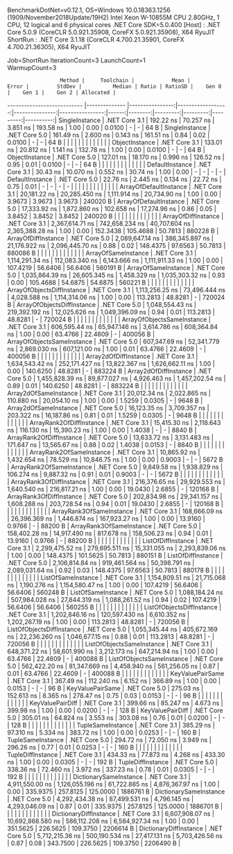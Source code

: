 
BenchmarkDotNet=v0.12.1, OS=Windows 10.0.18363.1256 (1909/November2018Update/19H2)
Intel Xeon W-10855M CPU 2.80GHz, 1 CPU, 12 logical and 6 physical cores
.NET Core SDK=5.0.400
  [Host]   : .NET Core 5.0.9 (CoreCLR 5.0.921.35908, CoreFX 5.0.921.35908), X64 RyuJIT
  ShortRun : .NET Core 3.1.18 (CoreCLR 4.700.21.35901, CoreFX 4.700.21.36305), X64 RyuJIT

Job=ShortRun  IterationCount=3  LaunchCount=1  
WarmupCount=3  

                     Method |     Toolchain |            Mean |             Error |         StdDev |          Median | Ratio | RatioSD |    Gen 0 |    Gen 1 |    Gen 2 | Allocated |
--------------------------- |-------------- |----------------:|------------------:|---------------:|----------------:|------:|--------:|---------:|---------:|---------:|----------:|
             SingleInstance | .NET Core 3.1 |       192.22 ns |         70.257 ns |       3.851 ns |       193.58 ns |  1.00 |    0.00 |   0.0100 |        - |        - |      64 B |
             SingleInstance | .NET Core 5.0 |       161.49 ns |          2.600 ns |       0.143 ns |       161.51 ns |  0.84 |    0.02 |   0.0100 |        - |        - |      64 B |
                            |               |                 |                   |                |                 |       |         |          |          |          |           |
             ObjectInstance | .NET Core 3.1 |       133.01 ns |         20.812 ns |       1.141 ns |       132.78 ns |  1.00 |    0.00 |   0.0100 |        - |        - |      64 B |
             ObjectInstance | .NET Core 5.0 |       127.01 ns |         18.170 ns |       0.996 ns |       126.52 ns |  0.95 |    0.01 |   0.0100 |        - |        - |      64 B |
                            |               |                 |                   |                |                 |       |         |          |          |          |           |
            DefaultInstance | .NET Core 3.1 |        30.43 ns |         10.070 ns |       0.552 ns |        30.74 ns |  1.00 |    0.00 |        - |        - |        - |         - |
            DefaultInstance | .NET Core 5.0 |        22.76 ns |          2.445 ns |       0.134 ns |        22.72 ns |  0.75 |    0.01 |        - |        - |        - |         - |
                            |               |                 |                   |                |                 |       |         |          |          |          |           |
     ArrayOfDefaultInstance | .NET Core 3.1 |    20,181.22 ns |     20,285.450 ns |   1,111.914 ns |    20,734.90 ns |  1.00 |    0.00 |   3.9673 |   3.9673 |   3.9673 |  240020 B |
     ArrayOfDefaultInstance | .NET Core 5.0 |    17,333.92 ns |      1,872.860 ns |     102.658 ns |    17,274.96 ns |  0.86 |    0.05 |   3.8452 |   3.8452 |   3.8452 |  240020 B |
                            |               |                 |                   |                |                 |       |         |          |          |          |           |
        ArrayOfDiffInstance | .NET Core 3.1 | 2,367,614.71 ns |    742,658.234 ns |  40,707.604 ns | 2,365,388.28 ns |  1.00 |    0.00 | 152.3438 | 105.4688 |  50.7813 |  880228 B |
        ArrayOfDiffInstance | .NET Core 5.0 | 2,089,647.14 ns |    386,345.897 ns |  21,176.922 ns | 2,096,445.70 ns |  0.88 |    0.02 | 148.4375 |  97.6563 |  50.7813 |  880086 B |
                            |               |                 |                   |                |                 |       |         |          |          |          |           |
        ArrayOfSameInstance | .NET Core 3.1 | 1,114,291.34 ns |    112,083.340 ns |   6,143.666 ns | 1,111,911.33 ns |  1.00 |    0.00 | 107.4219 |  56.6406 |  56.6406 |  560191 B |
        ArrayOfSameInstance | .NET Core 5.0 | 1,035,864.39 ns |     26,605.345 ns |   1,458.329 ns | 1,035,303.32 ns |  0.93 |    0.00 | 105.4688 |  54.6875 |  54.6875 |  560221 B |
                            |               |                 |                   |                |                 |       |         |          |          |          |           |
 ArrayOfObjectsDiffInstance | .NET Core 3.1 | 1,113,256.25 ns |     73,496.444 ns |   4,028.588 ns | 1,114,314.06 ns |  1.00 |    0.00 | 113.2813 |  48.8281 |        - |  720024 B |
 ArrayOfObjectsDiffInstance | .NET Core 5.0 | 1,048,554.43 ns |    219,392.192 ns |  12,025.626 ns | 1,049,396.09 ns |  0.94 |    0.01 | 113.2813 |  48.8281 |        - |  720024 B |
                            |               |                 |                   |                |                 |       |         |          |          |          |           |
 ArrayOfObjectsSameInstance | .NET Core 3.1 |   606,595.44 ns |     65,947.146 ns |   3,614.786 ns |   608,364.84 ns |  1.00 |    0.00 |  63.4766 |  22.4609 |        - |  400056 B |
 ArrayOfObjectsSameInstance | .NET Core 5.0 |   607,347.69 ns |     52,341.779 ns |   2,869.030 ns |   607,121.00 ns |  1.00 |    0.01 |  63.4766 |  22.4609 |        - |  400056 B |
                            |               |                 |                   |                |                 |       |         |          |          |          |           |
      Array2dOfDiffInstance | .NET Core 3.1 | 1,634,543.42 ns |    252,171.427 ns |  13,822.367 ns | 1,626,662.11 ns |  1.00 |    0.00 | 140.6250 |  48.8281 |        - |  883224 B |
      Array2dOfDiffInstance | .NET Core 5.0 | 1,455,828.39 ns |     89,877.027 ns |   4,926.463 ns | 1,457,202.54 ns |  0.89 |    0.01 | 140.6250 |  48.8281 |        - |  883224 B |
                            |               |                 |                   |                |                 |       |         |          |          |          |           |
      Array2dOfSameInstance | .NET Core 3.1 |    20,012.34 ns |      2,022.865 ns |     110.880 ns |    20,054.10 ns |  1.00 |    0.00 |   1.5259 |   0.0305 |        - |    9648 B |
      Array2dOfSameInstance | .NET Core 5.0 |    16,123.35 ns |      3,709.357 ns |     203.322 ns |    16,187.86 ns |  0.81 |    0.01 |   1.5259 |   0.0305 |        - |    9648 B |
                            |               |                 |                   |                |                 |       |         |          |          |          |           |
   ArrayRank2OfDiffInstance | .NET Core 3.1 |    15,415.30 ns |      2,118.643 ns |     116.130 ns |    15,390.23 ns |  1.00 |    0.00 |   1.4038 |        - |        - |    8840 B |
   ArrayRank2OfDiffInstance | .NET Core 5.0 |    13,633.72 ns |      3,131.483 ns |     171.647 ns |    13,565.67 ns |  0.88 |    0.02 |   1.4038 |   0.0153 |        - |    8840 B |
                            |               |                 |                   |                |                 |       |         |          |          |          |           |
   ArrayRank2OfSameInstance | .NET Core 3.1 |    10,865.92 ns |      1,432.654 ns |      78.529 ns |    10,846.75 ns |  1.00 |    0.00 |   0.9003 |        - |        - |    5672 B |
   ArrayRank2OfSameInstance | .NET Core 5.0 |     9,849.58 ns |      1,938.829 ns |     106.274 ns |     9,887.32 ns |  0.91 |    0.01 |   0.9003 |        - |        - |    5672 B |
                            |               |                 |                   |                |                 |       |         |          |          |          |           |
   ArrayRank3OfDiffInstance | .NET Core 3.1 |   216,376.65 ns |     29,929.553 ns |   1,640.540 ns |   216,817.21 ns |  1.00 |    0.00 |  19.0430 |   2.6855 |        - |  120168 B |
   ArrayRank3OfDiffInstance | .NET Core 5.0 |   202,834.98 ns |     29,341.157 ns |   1,608.288 ns |   203,728.54 ns |  0.94 |    0.01 |  19.0430 |   2.6855 |        - |  120168 B |
                            |               |                 |                   |                |                 |       |         |          |          |          |           |
   ArrayRank3OfSameInstance | .NET Core 3.1 |   168,666.09 ns |     26,396.369 ns |   1,446.874 ns |   167,923.27 ns |  1.00 |    0.00 |  13.9160 |   0.9766 |        - |   88200 B |
   ArrayRank3OfSameInstance | .NET Core 5.0 |   158,402.28 ns |     14,917.490 ns |     817.678 ns |   158,506.23 ns |  0.94 |    0.01 |  13.9160 |   0.9766 |        - |   88200 B |
                            |               |                 |                   |                |                 |       |         |          |          |          |           |
         ListOfDiffInstance | .NET Core 3.1 | 2,299,475.52 ns |    279,695.511 ns |  15,331.055 ns | 2,293,839.06 ns |  1.00 |    0.00 | 148.4375 | 101.5625 |  50.7813 |  880151 B |
         ListOfDiffInstance | .NET Core 5.0 | 2,106,814.84 ns |    919,461.564 ns |  50,398.791 ns | 2,089,031.64 ns |  0.92 |    0.03 | 148.4375 |  97.6563 |  50.7813 |  880178 B |
                            |               |                 |                   |                |                 |       |         |          |          |          |           |
         ListOfSameInstance | .NET Core 3.1 | 1,154,809.51 ns |     21,715.068 ns |   1,190.276 ns | 1,154,580.47 ns |  1.00 |    0.00 | 107.4219 |  56.6406 |  56.6406 |  560248 B |
         ListOfSameInstance | .NET Core 5.0 | 1,088,184.24 ns |    507,984.028 ns |  27,844.319 ns | 1,088,261.52 ns |  0.94 |    0.02 | 107.4219 |  56.6406 |  56.6406 |  560255 B |
                            |               |                 |                   |                |                 |       |         |          |          |          |           |
  ListOfObjectsDiffInstance | .NET Core 3.1 | 1,202,846.16 ns |    120,597.430 ns |   6,610.352 ns | 1,202,267.19 ns |  1.00 |    0.00 | 113.2813 |  48.8281 |        - |  720056 B |
  ListOfObjectsDiffInstance | .NET Core 5.0 | 1,055,345.44 ns |    405,672.169 ns |  22,236.260 ns | 1,046,677.15 ns |  0.88 |    0.01 | 113.2813 |  48.8281 |        - |  720056 B |
                            |               |                 |                   |                |                 |       |         |          |          |          |           |
  ListOfObjectsSameInstance | .NET Core 3.1 |   648,371.22 ns |     58,601.990 ns |   3,212.173 ns |   647,214.94 ns |  1.00 |    0.00 |  63.4766 |  22.4609 |        - |  400088 B |
  ListOfObjectsSameInstance | .NET Core 5.0 |   562,422.20 ns |     81,347.669 ns |   4,458.940 ns |   561,256.05 ns |  0.87 |    0.01 |  63.4766 |  22.4609 |        - |  400088 B |
                            |               |                 |                   |                |                 |       |         |          |          |          |           |
           KeyValuePairSame | .NET Core 3.1 |       367.49 ns |        112.240 ns |       6.152 ns |       366.89 ns |  1.00 |    0.00 |   0.0153 |        - |        - |      96 B |
           KeyValuePairSame | .NET Core 5.0 |       275.03 ns |        152.613 ns |       8.365 ns |       278.47 ns |  0.75 |    0.03 |   0.0153 |        - |        - |      96 B |
                            |               |                 |                   |                |                 |       |         |          |          |          |           |
           KeyValuePairDiff | .NET Core 3.1 |       399.66 ns |         85.247 ns |       4.673 ns |       399.98 ns |  1.00 |    0.00 |   0.0200 |        - |        - |     128 B |
           KeyValuePairDiff | .NET Core 5.0 |       305.01 ns |         64.824 ns |       3.553 ns |       303.08 ns |  0.76 |    0.01 |   0.0200 |        - |        - |     128 B |
                            |               |                 |                   |                |                 |       |         |          |          |          |           |
          TupleSameInstance | .NET Core 3.1 |       385.29 ns |         97.310 ns |       5.334 ns |       383.72 ns |  1.00 |    0.00 |   0.0253 |        - |        - |     160 B |
          TupleSameInstance | .NET Core 5.0 |       294.72 ns |         72.050 ns |       3.949 ns |       296.26 ns |  0.77 |    0.01 |   0.0253 |        - |        - |     160 B |
                            |               |                 |                   |                |                 |       |         |          |          |          |           |
          TupleDiffInstance | .NET Core 3.1 |       434.33 ns |         77.873 ns |       4.268 ns |       433.30 ns |  1.00 |    0.00 |   0.0305 |        - |        - |     192 B |
          TupleDiffInstance | .NET Core 5.0 |       338.36 ns |         72.460 ns |       3.972 ns |       337.23 ns |  0.78 |    0.01 |   0.0305 |        - |        - |     192 B |
                            |               |                 |                   |                |                 |       |         |          |          |          |           |
     DictionarySameInstance | .NET Core 3.1 | 4,911,550.00 ns |  1,126,055.196 ns |  61,722.885 ns | 4,876,367.97 ns |  1.00 |    0.00 | 335.9375 | 257.8125 | 125.0000 | 1886761 B |
     DictionarySameInstance | .NET Core 5.0 | 4,292,434.38 ns |     87,499.531 ns |   4,796.145 ns | 4,293,046.09 ns |  0.87 |    0.01 | 335.9375 | 257.8125 | 125.0000 | 1886701 B |
                            |               |                 |                   |                |                 |       |         |          |          |          |           |
     DictionaryDiffInstance | .NET Core 3.1 | 6,607,908.07 ns | 10,692,868.580 ns | 586,112.208 ns | 6,584,927.34 ns |  1.00 |    0.00 | 351.5625 | 226.5625 | 109.3750 | 2206614 B |
     DictionaryDiffInstance | .NET Core 5.0 | 5,712,215.36 ns |    500,190.534 ns |  27,417.131 ns | 5,703,426.56 ns |  0.87 |    0.08 | 343.7500 | 226.5625 | 109.3750 | 2206490 B |
